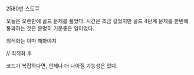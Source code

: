 2580번 스도쿠

오늘은 오랜만에 골드 문제를 풀었다.
시간은 조금 길었지만 골드 4단계 문제를 한번에 통과하는 것은 분명히 기분좋은 일이었다.

최적화는 이따 해봐야지

// 최적화 후

코드가 복잡하다면, 언제나 더 나아질 가능성은 있다.
